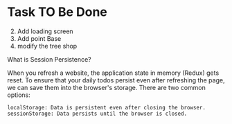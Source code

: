 # Task TO Be Done

2. Add loading screen 
4. Add point Base
5. modify the tree shop

 What is Session Persistence?

When you refresh a website, the application state in memory (Redux) gets reset. To ensure that your daily todos persist even after refreshing the page, we can save them into the browser's storage. There are two common options:

    localStorage: Data is persistent even after closing the browser.
    sessionStorage: Data persists until the browser is closed.
